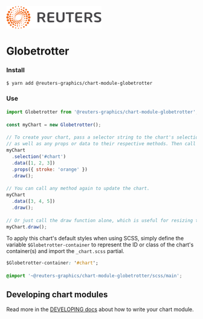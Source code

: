 ![](./badge.svg)

# Globetrotter

### Install

```
$ yarn add @reuters-graphics/chart-module-globetrotter
```

### Use

```javascript
import Globetrotter from '@reuters-graphics/chart-module-globetrotter';

const myChart = new Globetrotter();

// To create your chart, pass a selector string to the chart's selection method,
// as well as any props or data to their respective methods. Then call draw.
myChart
  .selection('#chart')
  .data([1, 2, 3])
  .props({ stroke: 'orange' })
  .draw();

// You can call any method again to update the chart.
myChart
  .data([3, 4, 5])
  .draw();

// Or just call the draw function alone, which is useful for resizing the chart.
myChart.draw();
```

To apply this chart's default styles when using SCSS, simply define the variable `$Globetrotter-container` to represent the ID or class of the chart's container(s) and import the `_chart.scss` partial.

```CSS
$Globetrotter-container: '#chart';

@import '~@reuters-graphics/chart-module-globetrotter/scss/main';
```

## Developing chart modules

Read more in the [DEVELOPING docs](./DEVELOPING.md) about how to write your chart module.
